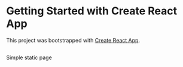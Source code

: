 # Getting Started with Create React App

This project was bootstrapped with [Create React App](https://github.com/facebook/create-react-app).

##
Simple static page

